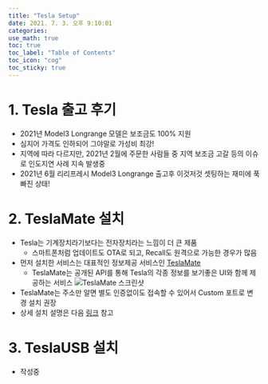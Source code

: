 ```yaml
---
title: "Tesla Setup"
date: 2021. 7. 3. 오후 9:10:01
categories:
use_math: true
toc: true
toc_label: "Table of Contents"
toc_icon: "cog"
toc_sticky: true
---
```


[comment]: <> (포스트 화면 넓게 설정하고 싶을 때 추가, classes: wide)

# 1. Tesla 출고 후기
* 2021년 Model3 Longrange 모델은 보조금도 100% 지원
* 심지어 가격도 인하되어 그야말로 가성비 최강!
* 지역에 따라 다르지만, 2021년 2월에 주문한 사람들 중 지역 보조금 고갈 등의 이슈로 인도지연 사례 지속 발생중
* 2021년 6월 리리프레시 Model3 Longrange 출고후 이것저것 셋팅하는 재미에 푹 빠진 상태!

# 2. TeslaMate 설치
* Tesla는 기계장치라기보다는 전자장치라는 느낌이 더 큰 제품
  * 스마트폰처럼 업데이트도 OTA로 되고, Recall도 원격으로 가능한 경우가 많음
* 먼저 설치한 서비스는 대표적인 정보제공 서비스인 [TeslaMate](https://docs.teslamate.org/docs/installation/docker)
  * TeslaMate는 공개된 API를 통해 Tesla의 각종 정보를 보기좋은 UI와 함께 제공하는 서비스
![TeslaMate 스크린샷](https://docs.teslamate.org/screenshots/drive.png "Drive")
* TeslaMate는 주소만 알면 별도 인증없이도 접속할 수 있어서 Custom 포트로 변경 설치 권장
* 상세 설치 설명은 다음 [링크](https://www.evpost.co.kr/wp/%ED%85%8C%EC%8A%AC%EB%9D%BC%EC%9D%98-%EB%AA%A8%EB%93%A0-%EB%8D%B0%EC%9D%B4%ED%84%B0%EB%A5%BC-%EC%A1%B0%ED%9A%8C%ED%95%98%EB%8A%94-teslamate-%EC%84%A4%EC%B9%98-%EB%B0%A9%EB%B2%95/) 참고

# 3. TeslaUSB 설치
* 작성중
